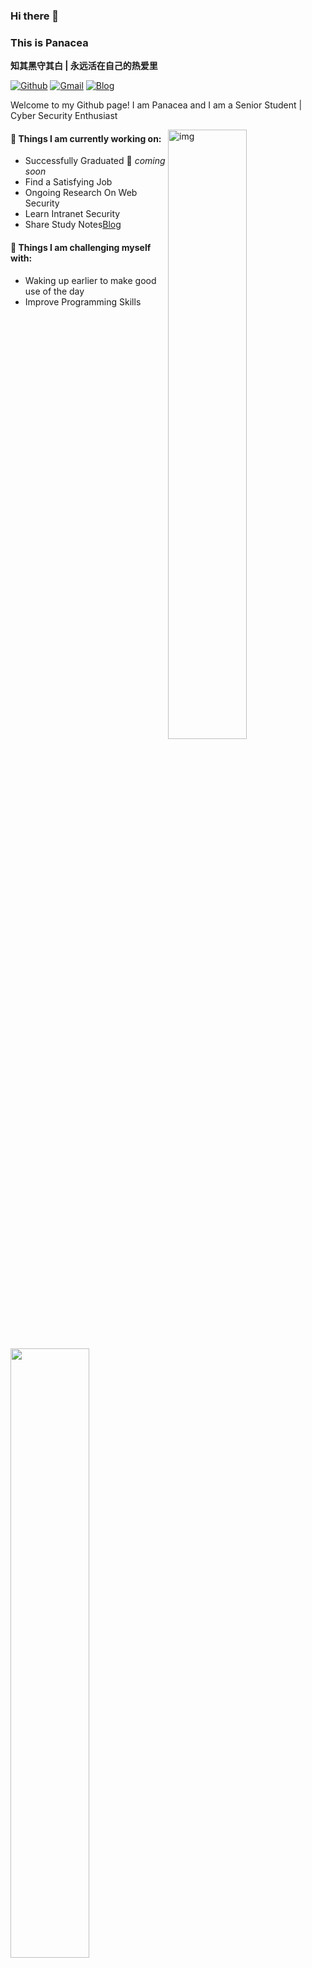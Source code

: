 ### Hi there 👋 
### This is Panacea
**知其黑守其白 | 永远活在自己的热爱里**

[![Github](https://img.shields.io/badge/-Github-000?style=flat&logo=Github&logoColor=white)](https://github.com/panacea-6)
[![Gmail](https://img.shields.io/badge/-Email-c14438?style=flat&logo=Gmail&logoColor=white)](mailto:nicezy410@163.com)
[![Blog](https://img.shields.io/website?url=https%3A%2F%2Fpanaceasec.cn)](https://panaceasec.cn/)


Welcome to my Github page! I am Panacea and I am a Senior Student |   Cyber Security Enthusiast

<img align="right" alt="img" src="https://s2.loli.net/2022/07/26/vmqg4JakGiN8b2K.jpg" width="50%" height="auto" />


#### 🌱 Things I am currently working on: 
- Successfully Graduated  🚀 *coming soon*
- Find a Satisfying Job
- Ongoing Research On Web Security 
- Learn Intranet Security
- Share Study Notes[Blog](https://panaceasec.cn/)

#### 💪 Things I am challenging myself with:
- Waking up earlier to make good use of the day
- Improve Programming Skills



<img width="50%" align="left" src="https://github-readme-stats.vercel.app/api?username=panacea-6&show_icons=true&hide_border=true" />



